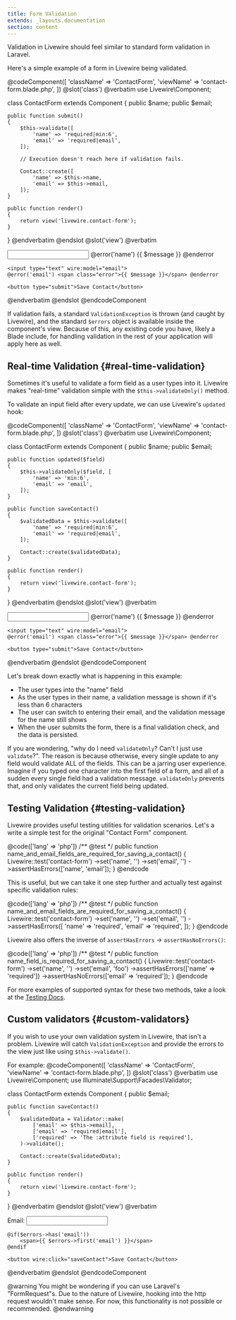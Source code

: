 ```yaml
---
title: Form Validation
extends: _layouts.documentation
section: content
---
```


Validation in Livewire should feel similar to standard form validation in Laravel.

Here's a simple example of a form in Livewire being validated.

@codeComponent([
    'className' => 'ContactForm',
    'viewName' => 'contact-form.blade.php',
])
@slot('class')
@verbatim
use Livewire\Component;

class ContactForm extends Component
{
    public $name;
    public $email;

    public function submit()
    {
        $this->validate([
            'name' => 'required|min:6',
            'email' => 'required|email',
        ]);

        // Execution doesn't reach here if validation fails.

        Contact::create([
            'name' => $this->name,
            'email' => $this->email,
        ]);
    }

    public function render()
    {
        return view('livewire.contact-form');
    }
}
@endverbatim
@endslot
@slot('view')
@verbatim
<form wire:submit.prevent="submit">
    <input type="text" wire:model="name">
    @error('name') <span class="error">{{ $message }}</span> @enderror

    <input type="text" wire:model="email">
    @error('email') <span class="error">{{ $message }}</span> @enderror

    <button type="submit">Save Contact</button>
</form>
@endverbatim
@endslot
@endcodeComponent

If validation fails, a standard `ValidationException` is thrown (and caught by Livewire), and the standard `$errors` object is available inside the component's view. Because of this, any existing code you have, likely a Blade include, for handling validation in the rest of your application will apply here as well.

## Real-time Validation {#real-time-validation}

Sometimes it's useful to validate a form field as a user types into it. Livewire makes "real-time" validation simple with the `$this->validateOnly()` method.

To validate an input field after every update, we can use Livewire's `updated` hook:

@codeComponent([
    'className' => 'ContactForm',
    'viewName' => 'contact-form.blade.php',
])
@slot('class')
@verbatim
use Livewire\Component;

class ContactForm extends Component
{
    public $name;
    public $email;

    public function updated($field)
    {
        $this->validateOnly($field, [
            'name' => 'min:6',
            'email' => 'email',
        ]);
    }

    public function saveContact()
    {
        $validatedData = $this->validate([
            'name' => 'required|min:6',
            'email' => 'required|email',
        ]);

        Contact::create($validatedData);
    }

    public function render()
    {
        return view('livewire.contact-form');
    }
}
@endverbatim
@endslot
@slot('view')
@verbatim
<form wire:submit.prevent="saveContact">
    <input type="text" wire:model="name">
    @error('name') <span class="error">{{ $message }}</span> @enderror

    <input type="text" wire:model="email">
    @error('email') <span class="error">{{ $message }}</span> @enderror

    <button type="submit">Save Contact</button>
</form>
@endverbatim
@endslot
@endcodeComponent

Let's break down exactly what is happening in this example:
* The user types into the "name" field
* As the user types in their name, a validation message is shown if it's less than 6 characters
* The user can switch to entering their email, and the validation message for the name still shows
* When the user submits the form, there is a final validation check, and the data is persisted.

If you are wondering, "why do I need `validateOnly`? Can't I just use `validate`?". The reason is because otherwise, every single update to any field would validate ALL of the fields. This can be a jarring user experience. Imagine if you typed one character into the first field of a form, and all of a sudden every single field had a validation message. `validateOnly` prevents that, and only validates the current field being updated.

## Testing Validation {#testing-validation}

Livewire provides useful testing utilities for validation scenarios. Let's a write a simple test for the original "Contact Form" component.

@code(['lang' => 'php'])
/** @test */
public function name_and_email_fields_are_required_for_saving_a_contact()
{
    Livewire::test('contact-form')
        ->set('name', '')
        ->set('email', '')
        ->assertHasErrors(['name', 'email']);
}
@endcode

This is useful, but we can take it one step further and actually test against specific validation rules:

@code(['lang' => 'php'])
/** @test */
public function name_and_email_fields_are_required_for_saving_a_contact()
{
    Livewire::test('contact-form')
        ->set('name', '')
        ->set('email', '')
        ->assertHasErrors([
            'name' => 'required',
            'email' => 'required',
        ]);
}
@endcode

Livewire also offers the inverse of `assertHasErrors` -> `assertHasNoErrors()`:

@code(['lang' => 'php'])
/** @test */
public function name_field_is_required_for_saving_a_contact()
{
    Livewire::test('contact-form')
        ->set('name', '')
        ->set('email', 'foo')
        ->assertHasErrors(['name' => 'required'])
        ->assertHasNoErrors(['email' => 'required']);
}
@endcode

For more examples of supported syntax for these two methods, take a look at the [Testing Docs](/docs/testing).

## Custom validators {#custom-validators}

If you wish to use your own validation system in Livewire, that isn't a problem. Livewire will catch `ValidationException` and provide the errors to the view just like using `$this->validate()`.

For example:
@codeComponent([
    'className' => 'ContactForm',
    'viewName' => 'contact-form.blade.php',
])
@slot('class')
@verbatim
use Livewire\Component;
use Illuminate\Support\Facades\Validator;

class ContactForm extends Component
{
    public $email;

    public function saveContact()
    {
        $validatedData = Validator::make(
            ['email' => $this->email],
            ['email' => 'required|email'],
            ['required' => 'The :attribute field is required'],
        )->validate();

        Contact::create($validatedData);
    }

    public function render()
    {
        return view('livewire.contact-form');
    }
}
@endverbatim
@endslot
@slot('view')
@verbatim
<div>
    Email: <input wire:model.lazy="email">

    @if($errors->has('email'))
        <span>{{ $errors->first('email') }}</span>
    @endif

    <button wire:click="saveContact">Save Contact</button>
</div>
@endverbatim
@endslot
@endcodeComponent

@warning
You might be wondering if you can use Laravel's "FormRequest"s. Due to the nature of Livewire, hooking into the http request wouldn't make sense. For now, this functionality is not possible or recommended.
@endwarning
